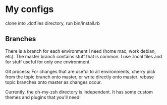 # My configs
clone into .dotfiles directory, run bin/install.rb

## Branches
There is a branch for each environment I need (home mac, work
debian, etc). The master branch contains stuff that is common.  I use .local
files and for stuff useful for only one environment.

Git process: For changes that are useful to all environments, cherry pick from
the topic branch onto master, or write directly onto master.  rebase topic
branches onto master as changes occur.

Currently, the oh-my-zsh directory is independent. It has some custom themes
and plugins that you'll need!


